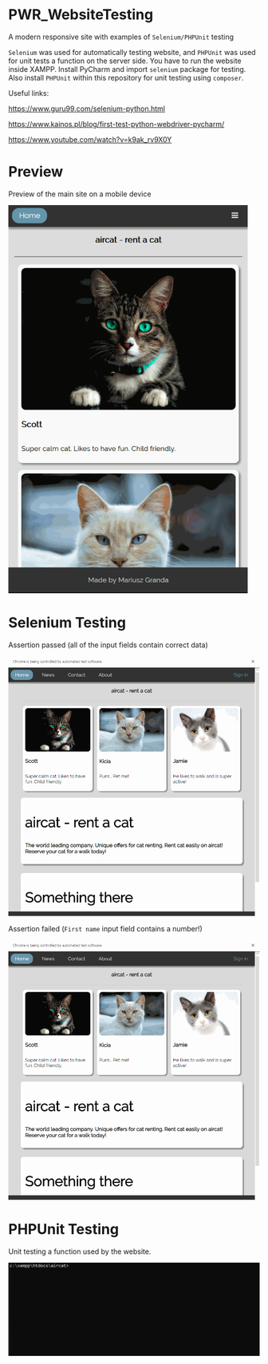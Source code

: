 # PWR_WebsiteTesting
A modern responsive site with examples of `Selenium/PHPUnit` testing

`Selenium` was used for automatically testing website, and `PHPUnit` was used for unit tests a function on the server side.
You have to run the website inside XAMPP. Install PyCharm and import `selenium` package for testing. Also install `PHPUnit` within this repository for unit testing using `composer`. 

Useful links:

https://www.guru99.com/selenium-python.html

https://www.kainos.pl/blog/first-test-python-webdriver-pycharm/

https://www.youtube.com/watch?v=k9ak_rv9X0Y

# Preview
Preview of the main site on a mobile device

<img src="./gif/responsive.gif" width="480">

# Selenium Testing

Assertion passed (all of the input fields contain correct data)

<img src="./gif/selen.gif" width="720">

Assertion failed (`First name` input field contains a number!)

<img src="./gif/assertion.gif" width="720">

# PHPUnit Testing

Unit testing a function used by the website.

<img src="./gif/phpunit.gif">
